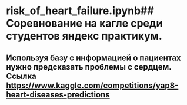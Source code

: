 ﻿# risk_of_heart_failure.ipynb## Соревнование на кагле среди студентов яндекс практикум. 



## Используя базу с информацией о пациентах нужно предсказать проблемы с сердцем. Ссылка https://www.kaggle.com/competitions/yap8-heart-diseases-predictions

